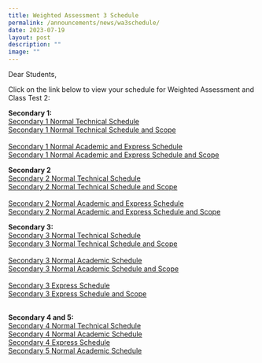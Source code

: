 ```yaml
---
title: Weighted Assessment 3 Schedule
permalink: /announcements/news/wa3schedule/
date: 2023-07-19
layout: post
description: ""
image: ""
---
```

Dear Students,

Click on the link below to view your schedule for Weighted Assessment and Class Test 2:

**Secondary 1:**<br>
[Secondary 1 Normal Technical Schedule](https://drive.google.com/file/d/1VucTVxiahnNvs-NC9qzuMX7Yh2eXNGMd/view?usp=share_link)<br>
[Secondary 1 Normal Technical Schedule and Scope](https://drive.google.com/file/d/1AciwMFphA8kHgz7JX5B2llcpDNndDbI6/view?usp=share_link)
<br>
<br>
[Secondary 1 Normal Academic and Express Schedule](https://drive.google.com/file/d/1ALSM5l4AK9CnddeO24Z2OSErHD0OWPFe/view?usp=share_link)<br>
[Secondary 1 Normal Academic and Express Schedule and Scope](https://drive.google.com/file/d/1n340XPNTa6fSVTQ7nIlpTmbrl2vxA4zj/view?usp=share_link)

**Secondary 2**<br>
[Secondary 2 Normal Technical Schedule](https://drive.google.com/file/d/1RGaihVEUQ3G7fovBR7aOJNyb6AsglWxc/view?usp=share_link)
<br>
[Secondary 2 Normal Technical Schedule and Scope](https://drive.google.com/file/d/1v8tCTR3YVaCWvWowmThC9-OsvuA8qTdA/view?usp=share_link)
<br>
<br>
[Secondary 2 Normal Academic and Express Schedule](https://drive.google.com/file/d/14LcqAm9_FqzMWo7uUK8cL4KbLyqVE3Vt/view?usp=share_link)
<br>
[Secondary 2 Normal Academic and Express Schedule and Scope](https://drive.google.com/file/d/1BpyzCdbKTILyeBmJ_bfkCyKgQ4dslQRQ/view?usp=share_link)

**Secondary 3:**<br>
[Secondary 3 Normal Technical Schedule](https://drive.google.com/file/d/1GSV5sGtWrC2yokCnvlsKmqEHiBSDqPf1/view?usp=share_link)
<br>
[Secondary 3 Normal Technical Schedule and Scope](https://drive.google.com/file/d/1gIwIrrfJIU5Ywlz-VDLozR0LQfHvRu9y/view?usp=share_link)
<br>
<br>
[Secondary 3 Normal Academic Schedule](https://drive.google.com/file/d/1sCmc_UQ1-FADdhR3Xs4gmSlJb-QtpobX/view?usp=share_link)
<br>
[Secondary 3 Normal Academic Schedule and Scope](https://drive.google.com/file/d/1WIDnacHT2bbWfuNfLrQs0_74EtalwuWn/view?usp=share_link)
<br>
<br>
[Secondary 3 Express Schedule](https://drive.google.com/file/d/1e30l0mfnDY_Hvs7Nze2DNGcthy1hIImh/view?usp=share_link)
<br>
[Secondary 3 Express Schedule and Scope](https://drive.google.com/file/d/1f_6H698Joyq7YHI8C0_CYxPj8UMLVfEt/view?usp=sharing)
<br>
<br>

**Secondary 4 and 5:**<br>
[Secondary 4 Normal Technical Schedule](https://drive.google.com/file/d/1Maaib-ZYNADkKyl-MMFEPvlMHYjWQWuH/view?usp=share_link)
<br>
[Secondary 4 Normal Academic Schedule](https://drive.google.com/file/d/16QudYKmGX36dUsqiPmwDVSte9XN59tiX/view?usp=share_link)<br>
[Secondary 4 Express Schedule](https://drive.google.com/file/d/1DC9ydJg97aDjI8S9ZPtIXaLtEnRhPB14/view?usp=share_link)
<br>
[Secondary 5 Normal Academic Schedule](https://drive.google.com/file/d/1WMZxwtOuPL4gZDJAJ-76Z2Hs6kvHNsEP/view?usp=share_link)